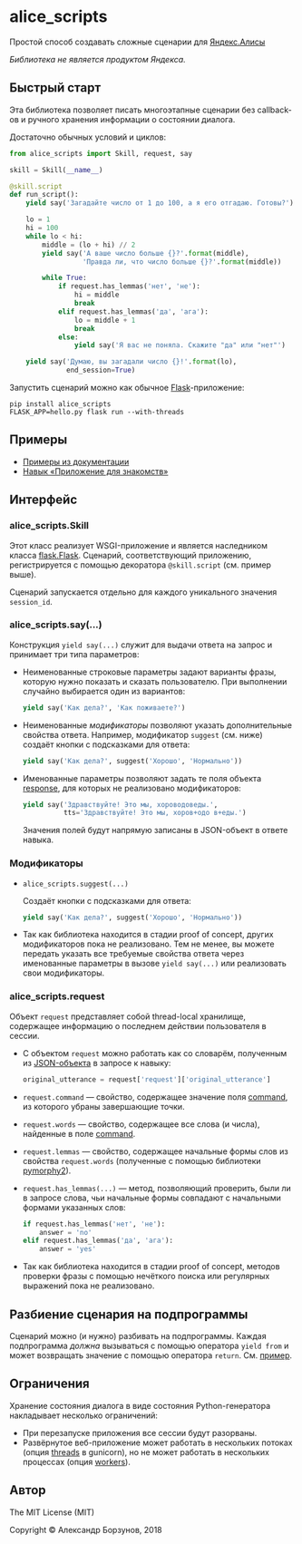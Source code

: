 alice_scripts
=============

Простой способ создавать сложные сценарии для [Яндекс.Алисы](https://dialogs.yandex.ru/)

*Библиотека не является продуктом Яндекса.*

Быстрый старт
-------------

Эта библиотека позволяет писать многоэтапные сценарии без callback-ов и ручного хранения информации о состоянии диалога.

Достаточно обычных условий и циклов:

```python
from alice_scripts import Skill, request, say

skill = Skill(__name__)

@skill.script
def run_script():
    yield say('Загадайте число от 1 до 100, а я его отгадаю. Готовы?')

    lo = 1
    hi = 100
    while lo < hi:
        middle = (lo + hi) // 2
        yield say('А ваше число больше {}?'.format(middle),
                  'Правда ли, что число больше {}?'.format(middle))

        while True:
            if request.has_lemmas('нет', 'не'):
                hi = middle
                break
            elif request.has_lemmas('да', 'ага'):
                lo = middle + 1
                break
            else:
                yield say('Я вас не поняла. Скажите "да" или "нет"')

    yield say('Думаю, вы загадали число {}!'.format(lo),
              end_session=True)
```

Запустить сценарий можно как обычное [Flask](http://flask.pocoo.org/)-приложение:

    pip install alice_scripts
    FLASK_APP=hello.py flask run --with-threads
    
Примеры
-------

* [Примеры из документации](examples)
* [Навык &laquo;Приложение для знакомств&raquo;](https://github.com/FuryThrue/WhoIsAlice/blob/master/app.py)

Интерфейс
---------

### alice_scripts.Skill

Этот класс реализует WSGI-приложение и является наследником класса [flask.Flask](http://flask.pocoo.org/docs/1.0/api/#flask.Flask). Сценарий, соответствующий приложению, регистрируется с помощью декоратора `@skill.script` (см. пример выше).

Сценарий запускается отдельно для каждого уникального значения `session_id`.

### alice_scripts.say(...)

Конструкция `yield say(...)` служит для выдачи ответа на запрос и принимает три типа параметров:

- Неименованные строковые параметры задают варианты фразы, которую нужно показать и сказать пользователю. При выполнении случайно выбирается один из вариантов:

    ```python
    yield say('Как дела?', 'Как поживаете?')
    ```

- Неименованные *модификаторы* позволяют указать дополнительные свойства ответа. Например, модификатор `suggest` (см. ниже) создаёт кнопки с подсказками для ответа:

    ```python
    yield say('Как дела?', suggest('Хорошо', 'Нормально'))
    ```

- Именованные параметры позволяют задать те поля объекта [response](https://tech.yandex.ru/dialogs/alice/doc/protocol-docpage/#response), для которых не реализовано модификаторов:

    ```python
    yield say('Здравствуйте! Это мы, хороводоведы.',
              tts='Здравствуйте! Это мы, хоров+одо в+еды.')
    ```
  
  Значения полей будут напрямую записаны в JSON-объект в ответе навыка.

### Модификаторы

- `alice_scripts.suggest(...)`

    Создаёт кнопки с подсказками для ответа:
    
    ```python
    yield say('Как дела?', suggest('Хорошо', 'Нормально'))
    ```
    
- Так как библиотека находится в стадии proof of concept, других модификаторов пока не реализовано. Тем не менее, вы можете передать указать все требуемые свойства ответа через именованные параметры в вызове `yield say(...)` или реализовать свои модификаторы.

### alice_scripts.request

Объект `request` представляет собой thread-local хранилище, содержащее информацию о последнем действии пользователя в сессии.

- С объектом `request` можно работать как со словарём, полученным из [JSON-объекта](https://tech.yandex.ru/dialogs/alice/doc/protocol-docpage/#request) в запросе к навыку:

    ```python
    original_utterance = request['request']['original_utterance'] 
    ```

- `request.command` &mdash; свойство, содержащее значение поля [command](https://tech.yandex.ru/dialogs/alice/doc/protocol-docpage/#request), из которого убраны завершающие точки.

- `request.words` &mdash; свойство, содержащее все слова (и числа), найденные в поле [command](https://tech.yandex.ru/dialogs/alice/doc/protocol-docpage/#request).

- `request.lemmas` &mdash; свойство, содержащее начальные формы слов из свойства `request.words` (полученные с помощью библиотеки [pymorphy2](http://pymorphy2.readthedocs.io/en/latest/)).

- `request.has_lemmas(...)` &mdash; метод, позволяющий проверить, были ли в запросе слова, чьи начальные формы совпадают с начальными формами указанных слов:

    ```python
    if request.has_lemmas('нет', 'не'):
        answer = 'no'
    elif request.has_lemmas('да', 'ага'):
        answer = 'yes'
    ``` 

- Так как библиотека находится в стадии proof of concept, методов проверки фразы с помощью нечёткого поиска или регулярных выражений пока не реализовано.

Разбиение сценария на подпрограммы
----------------------------------

Сценарий можно (и нужно) разбивать на подпрограммы. Каждая подпрограмма *должна* вызываться с помощью оператора `yield from` и может возвращать значение с помощью оператора `return`. См. [пример](examples/guess_number_subgens.py).

Ограничения
-----------

Хранение состояния диалога в виде состояния Python-генератора накладывает несколько ограничений:

- При перезапуске приложения все сессии будут разорваны.
- Развёрнутое веб-приложение может работать в нескольких потоках (опция [threads](http://docs.gunicorn.org/en/stable/settings.html#threads) в gunicorn), но не может работать в нескольких процессах (опция [workers](http://docs.gunicorn.org/en/stable/settings.html#workers)).

Автор
-----

The MIT License (MIT)

Copyright &copy; Александр Борзунов, 2018
